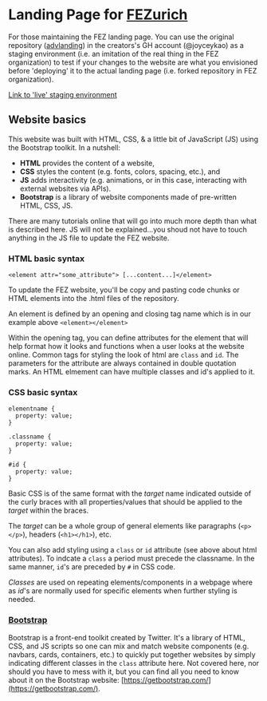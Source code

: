 # Landing Page for [FEZurich](https://fez-finite-element-zurich.github.io/)

For those maintaining the FEZ landing page. You can use the original repository ([advlanding](https://github.com/joyceykao/advlanding)) in the creators's GH account (@joyceykao) as a staging environment (i.e. an imitation of the real thing in the FEZ organization) to test if your changes to the website are what you envisioned before 'deploying' it to the actual landing page (i.e. forked repository in FEZ organization).

[Link to 'live' staging environment](https://joyceykao.github.io/advlanding/)

## Website basics

This website was built with HTML, CSS, & a little bit of JavaScript (JS) using the Bootstrap toolkit. In a nutshell:
- **HTML** provides the content of a website,
- **CSS** styles the content (e.g. fonts, colors, spacing, etc.), and
- **JS** adds interactivity (e.g. animations, or in this case, interacting with external websites via APIs).
- **Bootstrap** is a library of website components made of pre-written HTML, CSS, JS.

There are many tutorials online that will go into much more depth than what is described here. JS will not be explained...you shoud not have to touch anything in the JS file to update the FEZ website.

### HTML basic syntax

`<element attr="some_attribute"> [...content...]</element>`

To update the FEZ website, you'll be copy and pasting code chunks or HTML elements into the .html files of the repository.

An element is defined by an opening and closing tag name which is in our example above `<element></element>`

Within the opening tag, you can define attributes for the element that will help format how it looks and functions when a user looks at the website online. Common tags for styling the look of html are `class` and `id`. The parameters for the attribute are always contained in double quotation marks. An HTML elmement can have multiple classes and id's applied to it.

### CSS basic syntax

```
elementname {
  property: value;
}

.classname {
  property: value;
}

#id {
  property: value;
}
```
Basic CSS is of the same format with the *target* name indicated outside of the curly braces with all properties/values that should be applied to the *target* within the braces.

The *target* can be a whole group of general elements like paragraphs (`<p></p>`), headers (`<h1></h1>`), etc.

You can also add styling using a `class` or `id` attribute (see above about html attributes). To indcate a `class` a period must precede the classname. In the same manner, `id`'s are preceded by `#` in CSS code.

*Classes* are used on repeating elements/components in a webpage where as *id*'s are normally used for specific elements when further styling is needed.

### [Bootstrap](https://getbootstrap.com/)

Bootstrap is a front-end toolkit created by Twitter. It's a library of HTML, CSS, and JS scripts so one can mix and match website components (e.g. navbars, cards, containers, etc.) to quickly put together websites by simply indicating different classes in the `class` attribute here. Not covered here, nor should you have to mess with it, but you can find all you need to know about it on the Bootstrap website: [https://getbootstrap.com/](https://getbootstrap.com/).


